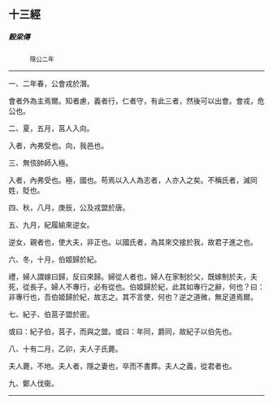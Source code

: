 

## 十三經

##### 穀梁傳
　　　`隱公二年`

* * *

一、二年春，公會戎於潛。

會者外為主焉爾。知者慮，義者行，仁者守，有此三者，然後可以出會。會戎，危公也。

二、夏，五月，莒人入向。

入者，內弗受也。向，我邑也。

三、無侅帥師入極。

入者，內弗受也。極，國也。苟焉以入人為志者，人亦入之矣。不稱氏者，滅同姓，貶也。

四、秋，八月，庚辰，公及戎盟於唐。

五、九月，紀履緰來逆女。

逆女，親者也，使大夫，非正也。以國氏者，為其來交接於我，故君子進之也。

六、冬，十月，伯姬歸於紀。

禮，婦人謂嫁曰歸，反曰來歸。婦從人者也，婦人在家制於父，既嫁制於夫，夫死，從長子。婦人不專行，必有從也。伯姬歸於紀，此其如專行之辭，何也？曰：非專行也，吾伯姬歸於紀，故志之。其不言使，何也？逆之道微，無足道焉爾。

七、紀子、伯莒子盟於密。

或曰：紀子伯，莒子，而與之盟。或曰：年同，爵同，故紀子以伯先也。

八、十有二月，乙卯，夫人子氏薨。

夫人薨，不地。夫人者，隱之妻也，卒而不書葬。夫人之義，從君者也。

九、鄭人伐衞。

* * *

